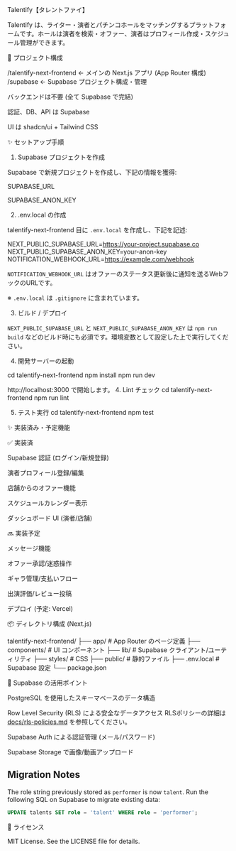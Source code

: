 Talentify【タレントファイ】

Talentify は、ライター・演者とパチンコホールをマッチングするプラットフォームです。ホールは演者を検索・オファー、演者はプロフィール作成・スケジュール管理ができます。

📁 プロジェクト構成

/talentify-next-frontend   ← メインの Next.js アプリ (App Router 構成)
/supabase                  ← Supabase プロジェクト構成・管理

バックエンドは不要 (全て Supabase で完結)

認証、DB、API は Supabase

UI は shadcn/ui + Tailwind CSS

✨ セットアップ手順

1. Supabase プロジェクトを作成

Supabase で新規プロジェクトを作成し、下記の情報を獲得:

SUPABASE_URL

SUPABASE_ANON_KEY

2. .env.local の作成

talentify-next-frontend 目に `.env.local` を作成し、下記を記述:

NEXT_PUBLIC_SUPABASE_URL=https://your-project.supabase.co
NEXT_PUBLIC_SUPABASE_ANON_KEY=your-anon-key
NOTIFICATION_WEBHOOK_URL=https://example.com/webhook

`NOTIFICATION_WEBHOOK_URL` はオファーのステータス更新後に通知を送るWebフックのURLです。

※ `.env.local` は `.gitignore` に含まれています。

3. ビルド / デプロイ

`NEXT_PUBLIC_SUPABASE_URL` と `NEXT_PUBLIC_SUPABASE_ANON_KEY` は
`npm run build` などのビルド時にも必須です。環境変数として設定した上で実行してください。

4. 開発サーバーの起動

cd talentify-next-frontend
npm install
npm run dev

http://localhost:3000 で開始します。
4. Lint チェック
cd talentify-next-frontend
npm run lint

5. テスト実行
cd talentify-next-frontend
npm test


✨ 実装済み・予定機能

✅ 実装済

Supabase 認証 (ログイン/新規登録)

演者プロフィール登録/編集

店舗からのオファー機能

スケジュールカレンダー表示

ダッシュボード UI (演者/店舗)

🔜 実装予定

メッセージ機能

オファー承認/迷惑操作

ギャラ管理/支払いフロー

出演評価/レビュー投稿

デプロイ (予定: Vercel)

📦 ディレクトリ構成 (Next.js)

talentify-next-frontend/
├── app/                 # App Router のページ定義
├── components/          # UI コンポーネント
├── lib/                 # Supabase クライアント/ユーティリティ
├── styles/              # CSS
├── public/              # 静的ファイル
├── .env.local           # Supabase 設定
└── package.json

🔐 Supabase の活用ポイント

PostgreSQL を使用したスキーマベースのデータ構造

Row Level Security (RLS) による安全なデータアクセス
RLSポリシーの詳細は [docs/rls-policies.md](docs/rls-policies.md) を参照してください。

Supabase Auth による認証管理 (メール/パスワード)

Supabase Storage で画像/動画アップロード

## Migration Notes

The role string previously stored as `performer` is now `talent`.
Run the following SQL on Supabase to migrate existing data:

```sql
UPDATE talents SET role = 'talent' WHERE role = 'performer';
```

📄 ライセンス

MIT License. See the LICENSE file for details.
